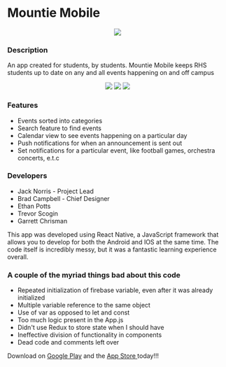 # Mountie Mobile

<p align = "center"><img src = "https://lh3.googleusercontent.com/fNQgrHrYS0ymLN1E-CdGTRDpuCQUUU_gs9kkUamNrlw-nFd4ZpxUQ4sZnN8LJlaTeog=s180-rw"/></p>

<h3>Description</h3>
<p>An app created for students, by students. Mountie Mobile keeps RHS students up to date on any and all events happening on and off campus</p>


<p align = "center">
  <img src = "https://lh3.googleusercontent.com/q6h7EsJ63v9xopHE9gy3cDLHVWQcpPRNOiuIkH8-7XwRYdZVHhgMiTLE9wvITNYK0w=w720-h310-rw"/>
  
  <img src = "https://lh3.googleusercontent.com/_RMw3sQ_t8If3R8IR8_D4B1dFfaH0OeI31glglCzUD9qTznBMgK2ZvEvgB0clMlYF9wK=w720-h310-rw"/>
  
  <img src = "https://lh3.googleusercontent.com/xAROC26AjUVVo0dz0mJ1W-8MHGNRQ7gW-QjVV1SdjhO7AFuiP4aLrc2bUv4wFwB2-Ug=w720-h310-rw" />
</p>


<h3>Features</h3>
<ul>
  <li>Events sorted into categories</li>
  <li>Search feature to find events</li>
  <li>Calendar view to see events happening on a particular day</li>
  <li>Push notifications for when an announcement is sent out</li>
  <li>Set notifications for a particular event, like football games, orchestra concerts, e.t.c</li>
</ul>

<h3>Developers</h3>
<ul>
<li>Jack Norris - Project Lead</li>
<li>Brad Campbell - Chief Designer</li>
<li>Ethan Potts</li>
<li>Trevor Scogin</li>
<li>Garrett Chrisman</li>
</ul>



This app was developed using React Native, a JavaScript framework that allows you to develop for both the Android and IOS at the same time. The code itself is incredibly messy, but it was a fantastic learning experience overall.

<h3>A couple of the myriad things bad about this code</h3>
<ul>
  <li>Repeated initialization of firebase variable, even after it was already initialized</li>
  <li>Multiple variable reference to the same object</li>
  <li>Use of var as opposed to let and const</li>
  <li>Too much logic present in the App.js</li>
  <li>Didn't use Redux to store state when I should have</li>
  <li>Ineffective division of functionality in components</li>
  <li>Dead code and comments left over</li>
</ul>

Download on <a href="https://play.google.com/store/apps/details?id=com.mountiemobile&hl=en_US">Google Play</a> and the <a href = "https://apps.apple.com/us/app/mountie-mobile/id1479474681">App Store </a>today!!!
